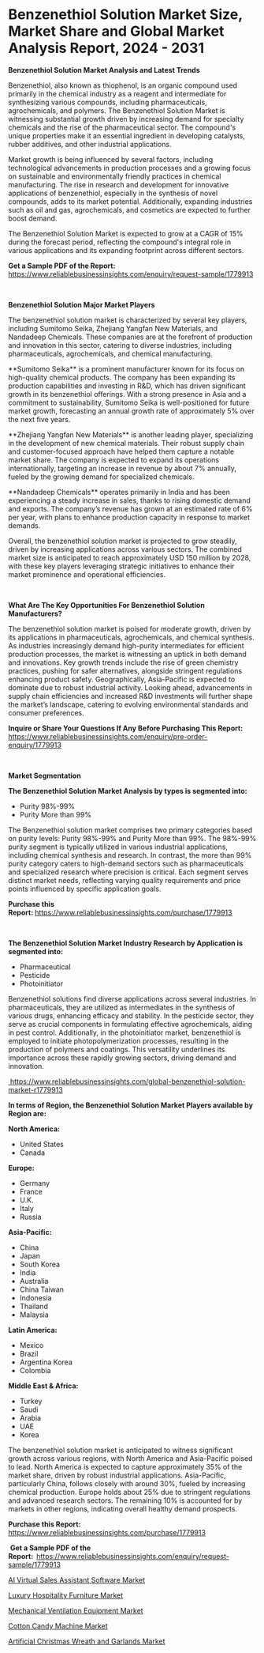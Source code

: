 <p><h1>Benzenethiol Solution Market Size, Market Share and Global Market Analysis Report, 2024 - 2031</h1></p><p><strong>Benzenethiol Solution Market Analysis and Latest Trends</strong></p>
<p><p>Benzenethiol, also known as thiophenol, is an organic compound used primarily in the chemical industry as a reagent and intermediate for synthesizing various compounds, including pharmaceuticals, agrochemicals, and polymers. The Benzenethiol Solution Market is witnessing substantial growth driven by increasing demand for specialty chemicals and the rise of the pharmaceutical sector. The compound's unique properties make it an essential ingredient in developing catalysts, rubber additives, and other industrial applications.</p><p>Market growth is being influenced by several factors, including technological advancements in production processes and a growing focus on sustainable and environmentally friendly practices in chemical manufacturing. The rise in research and development for innovative applications of benzenethiol, especially in the synthesis of novel compounds, adds to its market potential. Additionally, expanding industries such as oil and gas, agrochemicals, and cosmetics are expected to further boost demand.</p><p>The Benzenethiol Solution Market is expected to grow at a CAGR of 15% during the forecast period, reflecting the compound's integral role in various applications and its expanding footprint across different sectors.</p></p>
<p><strong>Get a Sample PDF of the Report:&nbsp;</strong> <a href="https://www.reliablebusinessinsights.com/enquiry/request-sample/1779913?utm_campaign=60&utm_medium=2&utm_source=Github&utm_content=ia&utm_term=19122024&utm_id=benzenethiol-solution">https://www.reliablebusinessinsights.com/enquiry/request-sample/1779913</a></p>
<p>&nbsp;</p>
<p><strong>Benzenethiol Solution Major Market Players</strong></p>
<p><p>The benzenethiol solution market is characterized by several key players, including Sumitomo Seika, Zhejiang Yangfan New Materials, and Nandadeep Chemicals. These companies are at the forefront of production and innovation in this sector, catering to diverse industries, including pharmaceuticals, agrochemicals, and chemical manufacturing.</p><p>**Sumitomo Seika** is a prominent manufacturer known for its focus on high-quality chemical products. The company has been expanding its production capabilities and investing in R&D, which has driven significant growth in its benzenethiol offerings. With a strong presence in Asia and a commitment to sustainability, Sumitomo Seika is well-positioned for future market growth, forecasting an annual growth rate of approximately 5% over the next five years.</p><p>**Zhejiang Yangfan New Materials** is another leading player, specializing in the development of new chemical materials. Their robust supply chain and customer-focused approach have helped them capture a notable market share. The company is expected to expand its operations internationally, targeting an increase in revenue by about 7% annually, fueled by the growing demand for specialized chemicals.</p><p>**Nandadeep Chemicals** operates primarily in India and has been experiencing a steady increase in sales, thanks to rising domestic demand and exports. The company’s revenue has grown at an estimated rate of 6% per year, with plans to enhance production capacity in response to market demands.</p><p>Overall, the benzenethiol solution market is projected to grow steadily, driven by increasing applications across various sectors. The combined market size is anticipated to reach approximately USD 150 million by 2028, with these key players leveraging strategic initiatives to enhance their market prominence and operational efficiencies.</p></p>
<p>&nbsp;</p>
<p><strong>What Are The Key Opportunities For Benzenethiol Solution Manufacturers?</strong></p>
<p><p>The benzenethiol solution market is poised for moderate growth, driven by its applications in pharmaceuticals, agrochemicals, and chemical synthesis. As industries increasingly demand high-purity intermediates for efficient production processes, the market is witnessing an uptick in both demand and innovations. Key growth trends include the rise of green chemistry practices, pushing for safer alternatives, alongside stringent regulations enhancing product safety. Geographically, Asia-Pacific is expected to dominate due to robust industrial activity. Looking ahead, advancements in supply chain efficiencies and increased R&D investments will further shape the market’s landscape, catering to evolving environmental standards and consumer preferences.</p></p>
<p><strong>Inquire or Share Your Questions If Any Before Purchasing This Report:</strong> <a href="https://www.reliablebusinessinsights.com/enquiry/pre-order-enquiry/1779913?utm_campaign=60&utm_medium=2&utm_source=Github&utm_content=ia&utm_term=19122024&utm_id=benzenethiol-solution">https://www.reliablebusinessinsights.com/enquiry/pre-order-enquiry/1779913</a></p>
<p>&nbsp;</p>
<p><strong>Market Segmentation</strong></p>
<p><strong>The Benzenethiol Solution Market Analysis by types is segmented into:</strong></p>
<p><ul><li>Purity 98%-99%</li><li>Purity More than 99%</li></ul></p>
<p><p>The Benzenethiol solution market comprises two primary categories based on purity levels: Purity 98%-99% and Purity More than 99%. The 98%-99% purity segment is typically utilized in various industrial applications, including chemical synthesis and research. In contrast, the more than 99% purity category caters to high-demand sectors such as pharmaceuticals and specialized research where precision is critical. Each segment serves distinct market needs, reflecting varying quality requirements and price points influenced by specific application goals.</p></p>
<p><strong>Purchase this Report:&nbsp;</strong><a href="https://www.reliablebusinessinsights.com/purchase/1779913?utm_campaign=60&utm_medium=2&utm_source=Github&utm_content=ia&utm_term=19122024&utm_id=benzenethiol-solution">https://www.reliablebusinessinsights.com/purchase/1779913</a></p>
<p>&nbsp;</p>
<p><strong>The Benzenethiol Solution Market Industry Research by Application is segmented into:</strong></p>
<p><ul><li>Pharmaceutical</li><li>Pesticide</li><li>Photoinitiator</li></ul></p>
<p><p>Benzenethiol solutions find diverse applications across several industries. In pharmaceuticals, they are utilized as intermediates in the synthesis of various drugs, enhancing efficacy and stability. In the pesticide sector, they serve as crucial components in formulating effective agrochemicals, aiding in pest control. Additionally, in the photoinitiator market, benzenethiol is employed to initiate photopolymerization processes, resulting in the production of polymers and coatings. This versatility underlines its importance across these rapidly growing sectors, driving demand and innovation.</p></p>
<p><a href="https://www.reliablebusinessinsights.com/global-benzenethiol-solution-market-r1779913?utm_campaign=60&utm_medium=2&utm_source=Github&utm_content=ia&utm_term=19122024&utm_id=benzenethiol-solution">&nbsp;https://www.reliablebusinessinsights.com/global-benzenethiol-solution-market-r1779913</a></p>
<p><strong>In terms of Region, the Benzenethiol Solution Market Players available by Region are:</strong></p>
<p>
    <p> <strong> North America: </strong>
        <ul>
            <li>United States</li>
            <li>Canada</li>
        </ul>
        </p> 
    <p> <strong> Europe: </strong>
        <ul>
            <li>Germany</li>
            <li>France</li>
            <li>U.K.</li>
            <li>Italy</li>
            <li>Russia</li>
        </ul>
        </p> 
    <p> <strong> Asia-Pacific: </strong>
        <ul>
            <li>China</li>
            <li>Japan</li>
            <li>South Korea</li>
            <li>India</li>
            <li>Australia</li>
            <li>China Taiwan</li>
            <li>Indonesia</li>
            <li>Thailand</li>
            <li>Malaysia</li>
        </ul>
        </p> 
    <p> <strong> Latin America: </strong>
        <ul>
            <li>Mexico</li>
            <li>Brazil</li>
            <li>Argentina Korea</li>
            <li>Colombia</li>
        </ul>
        </p> 
    <p> <strong> Middle East & Africa: </strong>
        <ul>
            <li>Turkey</li>
            <li>Saudi</li>
            <li>Arabia</li>
            <li>UAE</li>
            <li>Korea</li>
        </ul>
    </p>
    </p>
<p><p>The benzenethiol solution market is anticipated to witness significant growth across various regions, with North America and Asia-Pacific poised to lead. North America is expected to capture approximately 35% of the market share, driven by robust industrial applications. Asia-Pacific, particularly China, follows closely with around 30%, fueled by increasing chemical production. Europe holds about 25% due to stringent regulations and advanced research sectors. The remaining 10% is accounted for by markets in other regions, indicating overall healthy demand prospects.</p></p>
<p><strong>Purchase this Report: </strong><a href="https://www.reliablebusinessinsights.com/purchase/1779913?utm_campaign=60&utm_medium=2&utm_source=Github&utm_content=ia&utm_term=19122024&utm_id=benzenethiol-solution">https://www.reliablebusinessinsights.com/purchase/1779913</a></p>
<p>&nbsp;<strong>Get a Sample PDF of the Report:&nbsp;&nbsp;</strong><a href="https://www.reliablebusinessinsights.com/enquiry/request-sample/1779913?utm_campaign=60&utm_medium=2&utm_source=Github&utm_content=ia&utm_term=19122024&utm_id=benzenethiol-solution">https://www.reliablebusinessinsights.com/enquiry/request-sample/1779913</a></p>
<p><strong></strong></p>
<p><p><a href="https://github.com/FahadAhmed223/Market-Research-Report-List-1/blob/main/ai-virtual-sales-assistant-software-market.md?utm_campaign=60&utm_medium=2&utm_source=Github&utm_content=ia&utm_term=19122024&utm_id=benzenethiol-solution">AI Virtual Sales Assistant Software Market</a></p><p><a href="https://www.linkedin.com/pulse/comprehensive-luxury-hospitality-furniture-market-report-etylf?utm_campaign=60&utm_medium=2&utm_source=Github&utm_content=ia&utm_term=19122024&utm_id=benzenethiol-solution">Luxury Hospitality Furniture Market</a></p><p><a href="https://www.linkedin.com/pulse/analytics-driven-insights-mechanical-ventilation-equipment-hmrdf?utm_campaign=60&utm_medium=2&utm_source=Github&utm_content=ia&utm_term=19122024&utm_id=benzenethiol-solution">Mechanical Ventilation Equipment Market</a></p><p><a href="https://www.linkedin.com/pulse/global-cotton-candy-machine-market-forecast-2024-2031-trends-tmbrf?utm_campaign=60&utm_medium=2&utm_source=Github&utm_content=ia&utm_term=19122024&utm_id=benzenethiol-solution">Cotton Candy Machine Market</a></p><p><a href="https://github.com/NargisHussain432/Market-Research-Report-List-1/blob/main/artificial-christmas-wreath-and-garlands-market.md?utm_campaign=60&utm_medium=2&utm_source=Github&utm_content=ia&utm_term=19122024&utm_id=benzenethiol-solution">Artificial Christmas Wreath and Garlands Market</a></p></p>
